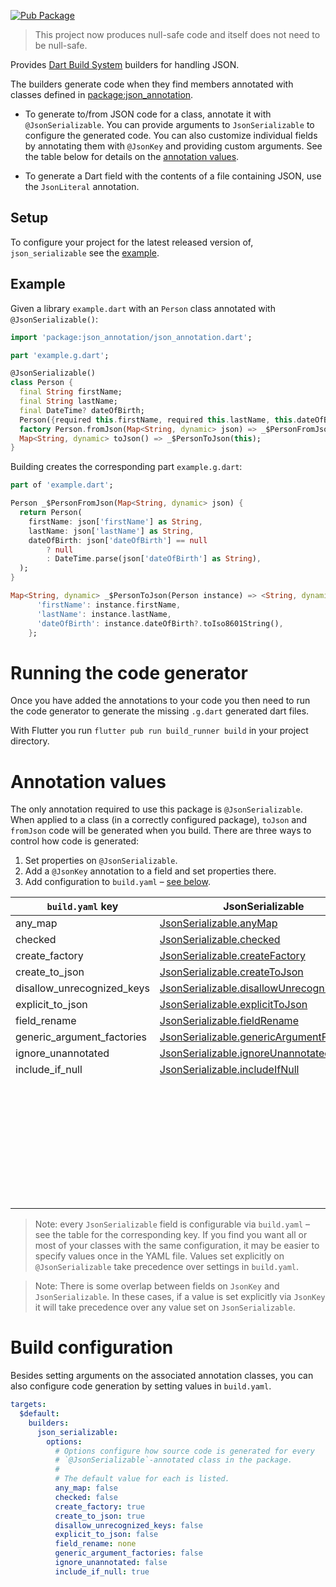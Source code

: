[![Pub Package](https://img.shields.io/pub/v/json_serializable.svg)](https://pub.dev/packages/json_serializable)

> This project now produces null-safe code and itself does not need to be null-safe.

Provides [Dart Build System] builders for handling JSON.

The builders generate code when they find members annotated with classes defined
in [package:json_annotation].

- To generate to/from JSON code for a class, annotate it with
  `@JsonSerializable`. You can provide arguments to `JsonSerializable` to
  configure the generated code. You can also customize individual fields by
  annotating them with `@JsonKey` and providing custom arguments. See the table
  below for details on the [annotation values](#annotation-values).

- To generate a Dart field with the contents of a file containing JSON, use the
  `JsonLiteral` annotation.

## Setup

To configure your project for the latest released version of,
`json_serializable` see the [example].

## Example

Given a library `example.dart` with an `Person` class annotated with
`@JsonSerializable()`:

```dart
import 'package:json_annotation/json_annotation.dart';

part 'example.g.dart';

@JsonSerializable()
class Person {
  final String firstName;
  final String lastName;
  final DateTime? dateOfBirth;
  Person({required this.firstName, required this.lastName, this.dateOfBirth});
  factory Person.fromJson(Map<String, dynamic> json) => _$PersonFromJson(json);
  Map<String, dynamic> toJson() => _$PersonToJson(this);
}
```

Building creates the corresponding part `example.g.dart`:

```dart
part of 'example.dart';

Person _$PersonFromJson(Map<String, dynamic> json) {
  return Person(
    firstName: json['firstName'] as String,
    lastName: json['lastName'] as String,
    dateOfBirth: json['dateOfBirth'] == null
        ? null
        : DateTime.parse(json['dateOfBirth'] as String),
  );
}

Map<String, dynamic> _$PersonToJson(Person instance) => <String, dynamic>{
      'firstName': instance.firstName,
      'lastName': instance.lastName,
      'dateOfBirth': instance.dateOfBirth?.toIso8601String(),
    };
```

# Running the code generator

Once you have added the annotations to your code you then need to run the 
code generator to generate the missing `.g.dart` generated dart files.

With Flutter you run `flutter pub run build_runner build` in your project directory.

# Annotation values

The only annotation required to use this package is `@JsonSerializable`. When
applied to a class (in a correctly configured package), `toJson` and `fromJson`
code will be generated when you build. There are three ways to control how code
is generated:

1. Set properties on `@JsonSerializable`.
2. Add a `@JsonKey` annotation to a field and set properties there.
3. Add configuration to `build.yaml` – [see below](#build-configuration).

| `build.yaml` key           | JsonSerializable                            | JsonKey                     |
| -------------------------- | ------------------------------------------- | --------------------------- |
| any_map                    | [JsonSerializable.anyMap]                   |                             |
| checked                    | [JsonSerializable.checked]                  |                             |
| create_factory             | [JsonSerializable.createFactory]            |                             |
| create_to_json             | [JsonSerializable.createToJson]             |                             |
| disallow_unrecognized_keys | [JsonSerializable.disallowUnrecognizedKeys] |                             |
| explicit_to_json           | [JsonSerializable.explicitToJson]           |                             |
| field_rename               | [JsonSerializable.fieldRename]              |                             |
| generic_argument_factories | [JsonSerializable.genericArgumentFactories] |                             |
| ignore_unannotated         | [JsonSerializable.ignoreUnannotated]        |                             |
| include_if_null            | [JsonSerializable.includeIfNull]            | [JsonKey.includeIfNull]     |
|                            |                                             | [JsonKey.defaultValue]      |
|                            |                                             | [JsonKey.disallowNullValue] |
|                            |                                             | [JsonKey.fromJson]          |
|                            |                                             | [JsonKey.ignore]            |
|                            |                                             | [JsonKey.name]              |
|                            |                                             | [JsonKey.required]          |
|                            |                                             | [JsonKey.toJson]            |
|                            |                                             | [JsonKey.unknownEnumValue]  |

[JsonSerializable.anyMap]: https://pub.dev/documentation/json_annotation/4.0.1/json_annotation/JsonSerializable/anyMap.html
[JsonSerializable.checked]: https://pub.dev/documentation/json_annotation/4.0.1/json_annotation/JsonSerializable/checked.html
[JsonSerializable.createFactory]: https://pub.dev/documentation/json_annotation/4.0.1/json_annotation/JsonSerializable/createFactory.html
[JsonSerializable.createToJson]: https://pub.dev/documentation/json_annotation/4.0.1/json_annotation/JsonSerializable/createToJson.html
[JsonSerializable.disallowUnrecognizedKeys]: https://pub.dev/documentation/json_annotation/4.0.1/json_annotation/JsonSerializable/disallowUnrecognizedKeys.html
[JsonSerializable.explicitToJson]: https://pub.dev/documentation/json_annotation/4.0.1/json_annotation/JsonSerializable/explicitToJson.html
[JsonSerializable.fieldRename]: https://pub.dev/documentation/json_annotation/4.0.1/json_annotation/JsonSerializable/fieldRename.html
[JsonSerializable.genericArgumentFactories]: https://pub.dev/documentation/json_annotation/4.0.1/json_annotation/JsonSerializable/genericArgumentFactories.html
[JsonSerializable.ignoreUnannotated]: https://pub.dev/documentation/json_annotation/4.0.1/json_annotation/JsonSerializable/ignoreUnannotated.html
[JsonSerializable.includeIfNull]: https://pub.dev/documentation/json_annotation/4.0.1/json_annotation/JsonSerializable/includeIfNull.html
[JsonKey.includeIfNull]: https://pub.dev/documentation/json_annotation/4.0.1/json_annotation/JsonKey/includeIfNull.html
[JsonKey.defaultValue]: https://pub.dev/documentation/json_annotation/4.0.1/json_annotation/JsonKey/defaultValue.html
[JsonKey.disallowNullValue]: https://pub.dev/documentation/json_annotation/4.0.1/json_annotation/JsonKey/disallowNullValue.html
[JsonKey.fromJson]: https://pub.dev/documentation/json_annotation/4.0.1/json_annotation/JsonKey/fromJson.html
[JsonKey.ignore]: https://pub.dev/documentation/json_annotation/4.0.1/json_annotation/JsonKey/ignore.html
[JsonKey.name]: https://pub.dev/documentation/json_annotation/4.0.1/json_annotation/JsonKey/name.html
[JsonKey.required]: https://pub.dev/documentation/json_annotation/4.0.1/json_annotation/JsonKey/required.html
[JsonKey.toJson]: https://pub.dev/documentation/json_annotation/4.0.1/json_annotation/JsonKey/toJson.html
[JsonKey.unknownEnumValue]: https://pub.dev/documentation/json_annotation/4.0.1/json_annotation/JsonKey/unknownEnumValue.html

> Note: every `JsonSerializable` field is configurable via `build.yaml` –
> see the table for the corresponding key.
> If you find you want all or most of your classes with the same configuration,
> it may be easier to specify values once in the YAML file. Values set
> explicitly on `@JsonSerializable` take precedence over settings in
> `build.yaml`.

> Note: There is some overlap between fields on `JsonKey` and
> `JsonSerializable`. In these cases, if a value is set explicitly via `JsonKey`
> it will take precedence over any value set on `JsonSerializable`.  

# Build configuration

Besides setting arguments on the associated annotation classes, you can also
configure code generation by setting values in `build.yaml`.

```yaml
targets:
  $default:
    builders:
      json_serializable:
        options:
          # Options configure how source code is generated for every
          # `@JsonSerializable`-annotated class in the package.
          #
          # The default value for each is listed.
          any_map: false
          checked: false
          create_factory: true
          create_to_json: true
          disallow_unrecognized_keys: false
          explicit_to_json: false
          field_rename: none
          generic_argument_factories: false
          ignore_unannotated: false
          include_if_null: true
```

[example]: https://github.com/google/json_serializable.dart/tree/master/example
[dart build system]: https://github.com/dart-lang/build
[package:json_annotation]: https://pub.dev/packages/json_annotation
